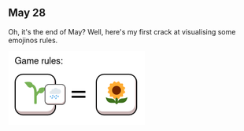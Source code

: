 ## May 28

Oh, it's the end of May? Well, here's my first crack at visualising some emojinos rules.

![](/images/Screenshot_2019-05-28_13-23-26.png)
